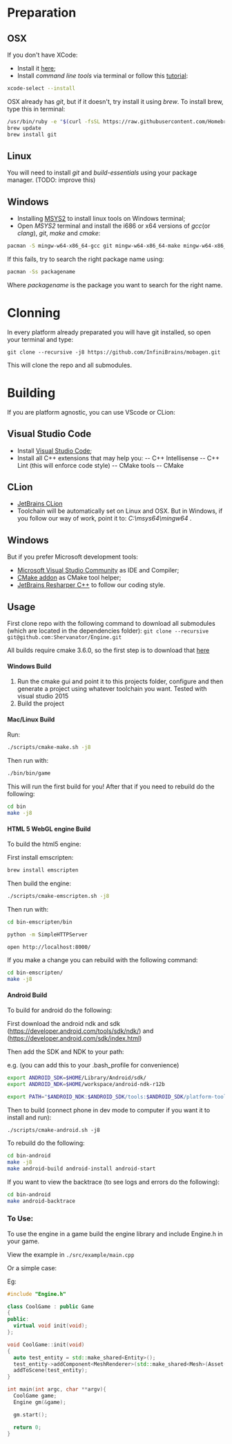 # Preparation

## OSX
If you don't have XCode:
- Install it [here](https://stackoverflow.com/questions/10335747/how-to-download-xcode-dmg-or-xip-file);
- Install *command line tools* via terminal or follow this [tutorial](https://www.moncefbelyamani.com/how-to-install-xcode-homebrew-git-rvm-ruby-on-mac/):
```bash
xcode-select --install
``` 

OSX already has *git*, but if it doesn't, try install it using *brew*. To install brew, type this in terminal:
```bash
/usr/bin/ruby -e "$(curl -fsSL https://raw.githubusercontent.com/Homebrew/install/master/install)"
brew update
brew install git
```

## Linux
You will need to install *git* and *build-essentials* using your package manager. (TODO: improve this)

## Windows
- Installing [MSYS2](http://www.msys2.org/) to install linux tools on Windows terminal;
- Open *MSYS2* terminal and install the i686 or x64 versions of *gcc*(or *clang*), *git*, *make* and *cmake*:
``` bash
pacman -S mingw-w64-x86_64-gcc git mingw-w64-x86_64-make mingw-w64-x86_64-cmake
```
If this fails, try to search the right package name using:
``` bash
pacman -Ss packagename
```
Where *packagename* is the package you want to search for the right name.

# Clonning
In every platform already preparated you will have git installed, so open your terminal and type:
```
git clone --recursive -j8 https://github.com/InfiniBrains/mobagen.git
``` 
This will clone the repo and all submodules.

# Building
If you are platform agnostic, you can use VScode or CLion: 
## Visual Studio Code
- Install [Visual Studio Code](https://code.visualstudio.com/);
- Install all C++ extensions that may help you:
-- C++ Intellisense
-- C++ Lint (this will enforce code style)
-- CMake tools
-- CMake

## CLion 
- [JetBrains CLion](https://www.jetbrains.com/clion/)
- Toolchain will be automatically set on Linux and OSX. But in Windows, if you follow our way of work, point it to: *C:\msys64\mingw64* . 

## Windows
But if you prefer Microsoft development tools:
- [Microsoft Visual Studio Community](https://www.visualstudio.com/downloads/) as IDE and Compiler;
- [CMake addon](https://marketplace.visualstudio.com/items?itemName=vector-of-bool.cmake-tools) as CMake tool helper;
- [JetBrains Resharper C++](https://www.jetbrains.com/resharper-cpp/) to follow our coding style.


## Usage

First clone repo with the following command to download all submodules (which are located in the dependencies folder):
`git clone --recursive git@github.com:Shervanator/Engine.git`

All builds require cmake 3.6.0, so the first step is to download that [here](https://cmake.org/download/)

#### Windows Build

1. Run the cmake gui and point it to this projects folder, configure and then generate a project using whatever toolchain you want. Tested with visual studio 2015
2. Build the project

#### Mac/Linux Build

Run:

```bash
./scripts/cmake-make.sh -j8
```

Then run with:
```bash
./bin/bin/game
```

This will run the first build for you! After that if you need to rebuild do the following:
```bash
cd bin
make -j8
```

#### HTML 5 WebGL engine Build

To build the html5 engine:

First install emscripten:
```bash
brew install emscripten
```

Then build the engine:
```bash
./scripts/cmake-emscripten.sh -j8
```

Then run with:
```bash
cd bin-emscripten/bin

python -m SimpleHTTPServer

open http://localhost:8000/
```

If you make a change you can rebuild with the following command:
```bash
cd bin-emscripten/
make -j8
```

#### Android Build

To build for android do the following:

First download the android ndk and sdk (https://developer.android.com/tools/sdk/ndk/) and (https://developer.android.com/sdk/index.html)

Then add the SDK and NDK to your path:

e.g. (you can add this to your .bash_profile for convenience)

```bash
export ANDROID_SDK=$HOME/Library/Android/sdk/
export ANDROID_NDK=$HOME/workspace/android-ndk-r12b

export PATH="$ANDROID_NDK:$ANDROID_SDK/tools:$ANDROID_SDK/platform-tools:$PATH"
```

Then to build (connect phone in dev mode to computer if you want it to install and run):
```
./scripts/cmake-android.sh -j8
```

To rebuild do the following:
```bash
cd bin-android
make -j8
make android-build android-install android-start
```

If you want to view the backtrace (to see logs and errors do the following):
```bash
cd bin-android
make android-backtrace
```

### To Use:

To use the engine in a game build the engine library and include Engine.h in your game.

View the example in `./src/example/main.cpp`

Or a simple case:

Eg:

```c++
#include "Engine.h"

class CoolGame : public Game
{
public:
  virtual void init(void);
};

void CoolGame::init(void)
{
  auto test_entity = std::make_shared<Entity>();
  test_entity->addComponent<MeshRenderer>(std::make_shared<Mesh>(Asset("../assets/monkey3.obj")), std::make_shared<Texture>(Asset("../assets/t.jpg")));
  addToScene(test_entity);
}

int main(int argc, char **argv){
  CoolGame game;
  Engine gm(&game);

  gm.start();

  return 0;
}
```
